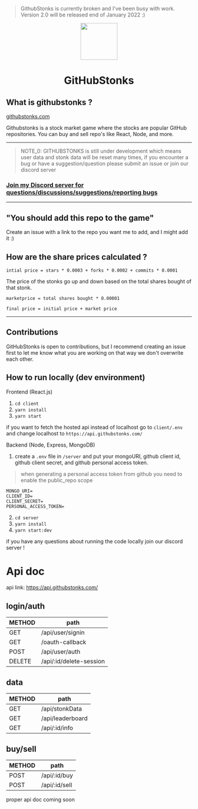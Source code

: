 > GithubStonks is currently broken and I've been busy with work. Version 2.0 will be released end of January 2022 :)

<div align="center">
<img align="center" width="100" height="100" src="client/public/ghs.png">
<h1>GitHubStonks</h1>

</div>

## What is githubstonks ?

<a href="https://githubstonks.com/" target="_blank">githubstonks.com</a>

Githubstonks is a stock market game where the stocks are popular GitHub repositories. You can buy and sell repo's like React, Node, and more.

---

> NOTE_0: GITHUBSTONKS is still under development which means user data and stonk data will be reset many times, if you encounter a bug or have a suggestion/question please submit an issue or join our discord server

### [Join my Discord server for questions/discussions/suggestions/reporting bugs](https://discord.gg/n7uR5CbM2u)

---

## "You should add this repo to the game"

Create an issue with a link to the repo you want me to add, and I might add it :)

## How are the share prices calculated ?

`intial price = stars * 0.0003 + forks * 0.0002 + commits * 0.0001`

The price of the stonks go up and down based on the total shares bought of that stonk.

`marketprice = total shares bought * 0.00001`

`final price = initial price + market price`

---

## Contributions

GitHubStonks is open to contributions, but I recommend creating an issue first to let me know what you are working on that way we don't overwrite each other.

## How to run locally (dev environment)

Frontend (React.js)

1. `cd client`
2. `yarn install`
3. `yarn start`

if you want to fetch the hosted api instead of localhost
go to `client/.env` and change localhost to `https://api.githubstonks.com/`

Backend (Node, Express, MongoDB)

1. create a `.env` file in `/server` and put your mongoURI, github client id, github client secret, and github personal access token.

> when generating a personal access token from github you need to enable the public_repo scope

```
MONGO_URI=
CLIENT_ID=
CLIENT_SECRET=
PERSONAL_ACCESS_TOKEN=
```

2. `cd server`
3. `yarn install`
4. `yarn start:dev`

if you have any questions about running the code locally join our discord server !

# Api doc

api link: https://api.githubstonks.com/

## login/auth

| METHOD | path                    |
| ------ | ----------------------- |
| GET    | /api/user/signin        |
| GET    | /oauth-callback         |
| POST   | /api/user/auth          |
| DELETE | /api/:id/delete-session |

## data

| METHOD | path             |
| ------ | ---------------- |
| GET    | /api/stonkData   |
| GET    | /api/leaderboard |
| GET    | /api/:id/info    |

## buy/sell

| METHOD | path          |
| ------ | ------------- |
| POST   | /api/:id/buy  |
| POST   | /api/:id/sell |

proper api doc coming soon
